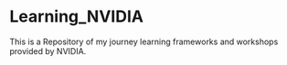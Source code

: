# Learning_NVIDIA
This is a Repository of my journey learning frameworks and workshops provided by NVIDIA.
